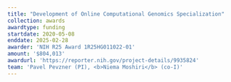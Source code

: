 ```yaml
---
title: "Development of Online Computational Genomics Specialization"
collection: awards
awardtype: funding
startdate: 2020-05-08
enddate: 2025-02-28
awarder: 'NIH R25 Award 1R25HG011022-01'
amount: '$804,013'
awardurl: 'https://reporter.nih.gov/project-details/9935824'
team: 'Pavel Pevzner (PI), <b>Niema Moshiri</b> (co-I)'
---
```

